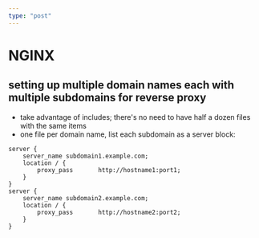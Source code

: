 ```yaml
---
type: "post"
---
```


# NGINX
## setting up multiple domain names each with multiple subdomains for reverse proxy

- take advantage of includes; there's no need to have half a dozen files with the same items
- one file per domain name, list each subdomain as a server block:
```
server {
    server_name subdomain1.example.com;
    location / {
        proxy_pass       http://hostname1:port1;
    }
}
server {
    server_name subdomain2.example.com;
    location / {
        proxy_pass       http://hostname2:port2;
    }
}
```

